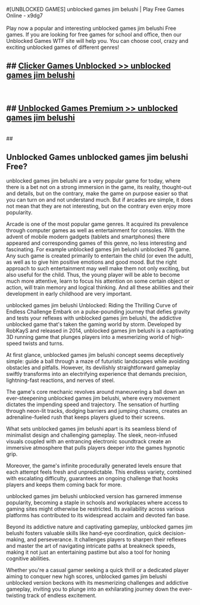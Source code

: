 #[UNBLOCKED GAMES] unblocked games jim belushi | Play Free Games Online - x9dg7 <br>
<br>
Play now a popular and interesting unblocked games jim belushi Free games. If you are looking for free games for school and office, then our Unblocked Games WTF site will help you. You can choose cool, crazy and exciting unblocked games of different genres!


## ##  [Clicker Games Unblocked >> unblocked games jim belushi](http://freeplayer.one?title=unblocked_games_jim_belushi&ref=22)
  <br>

##  ## [Unblocked Games Premium >> unblocked games jim belushi](http://freeplayer.one?title=unblocked_games_jim_belushi&ref=22)
  <br>
  ##



## Unblocked Games unblocked games jim belushi Free?

unblocked games jim belushi are a very popular game for today, where there is a bet not on a strong immersion in the game, its reality, thought-out and details, but on the contrary, make the game on purpose easier so that you can turn on and not understand much. But if arcades are simple, it does not mean that they are not interesting, but on the contrary even enjoy more popularity.

Arcade is one of the most popular game genres. It acquired its prevalence through computer games as well as entertainment for consoles. With the advent of mobile modern gadgets (tablets and smartphones) there appeared and corresponding games of this genre, no less interesting and fascinating. For example unblocked games jim belushi unblocked 76 game. Any such game is created primarily to entertain the child (or even the adult), as well as to give him positive emotions and good mood. But the right approach to such entertainment may well make them not only exciting, but also useful for the child. Thus, the young player will be able to become much more attentive, learn to focus his attention on some certain object or action, will train memory and logical thinking. And all these abilities and their development in early childhood are very important.

unblocked games jim belushi Unblocked: Riding the Thrilling Curve of Endless Challenge
Embark on a pulse-pounding journey that defies gravity and tests your reflexes with unblocked games jim belushi, the addictive unblocked game that's taken the gaming world by storm. Developed by RobKayS and released in 2014, unblocked games jim belushi is a captivating 3D running game that plunges players into a mesmerizing world of high-speed twists and turns.

At first glance, unblocked games jim belushi concept seems deceptively simple: guide a ball through a maze of futuristic landscapes while avoiding obstacles and pitfalls. However, its devilishly straightforward gameplay swiftly transforms into an electrifying experience that demands precision, lightning-fast reactions, and nerves of steel.

The game's core mechanic revolves around maneuvering a ball down an ever-steepening unblocked games jim belushi, where every movement dictates the impending speed and trajectory. The sensation of hurtling through neon-lit tracks, dodging barriers and jumping chasms, creates an adrenaline-fueled rush that keeps players glued to their screens.

What sets unblocked games jim belushi apart is its seamless blend of minimalist design and challenging gameplay. The sleek, neon-infused visuals coupled with an entrancing electronic soundtrack create an immersive atmosphere that pulls players deeper into the games hypnotic grip.

Moreover, the game's infinite procedurally generated levels ensure that each attempt feels fresh and unpredictable. This endless variety, combined with escalating difficulty, guarantees an ongoing challenge that hooks players and keeps them coming back for more.

unblocked games jim belushi unblocked version has garnered immense popularity, becoming a staple in schools and workplaces where access to gaming sites might otherwise be restricted. Its availability across various platforms has contributed to its widespread acclaim and devoted fan base.

Beyond its addictive nature and captivating gameplay, unblocked games jim belushi fosters valuable skills like hand-eye coordination, quick decision-making, and perseverance. It challenges players to sharpen their reflexes and master the art of navigating intricate paths at breakneck speeds, making it not just an entertaining pastime but also a tool for honing cognitive abilities.

Whether you're a casual gamer seeking a quick thrill or a dedicated player aiming to conquer new high scores, unblocked games jim belushi unblocked version beckons with its mesmerizing challenges and addictive gameplay, inviting you to plunge into an exhilarating journey down the ever-twisting track of endless excitement.